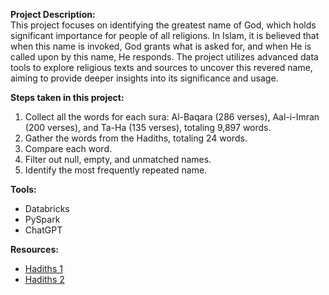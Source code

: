 
**Project Description:**
</br>This project focuses on identifying the greatest name of God, which holds significant importance for people of all religions. In Islam, it is believed that when this name is invoked, God grants what is asked for, and when He is called upon by this name, He responds. The project utilizes advanced data tools to explore religious texts and sources to uncover this revered name, aiming to provide deeper insights into its significance and usage.

**Steps taken in this project:**

1. Collect all the words for each sura: Al-Baqara (286 verses), Aal-i-Imran (200 verses), and Ta-Ha (135 verses), totaling 9,897 words.
2. Gather the words from the Hadiths, totaling 24 words.
3. Compare each word.
4. Filter out null, empty, and unmatched names.
5. Identify the most frequently repeated name.

**Tools:**
</br>
 - Databricks
 - PySpark
 - ChatGPT
 
**Resources:**
 - [Hadiths 1](https://dorar.net/hadith/search?q=%D8%B9%D9%84%D9%8A%D9%87%20%D8%A7%D9%84%D8%B3%D9%91%D9%8E%D9%84%D8%A7%D9%85%D9%8F%20%D8%B3%D9%8E%D9%85%D9%90%D8%B9%20%D8%B1%D8%AC%D9%8F%D9%84%D9%8B%D8%A7%20%D9%8A%D9%8E%D9%82%D9%88%D9%84%D9%8F:%20%22%D8%A7%D9%84%D9%84%D9%91%D9%8E%D9%87%D9%85%D9%91%D9%8E%20%D8%A5%D9%86%D9%91%D9%90%D9%8A%20%D8%A3%D8%B3%D8%A3%D9%8E%D9%84%D9%8F%D9%83%20%D8%A3%D9%86%D9%91%D9%90%D9%8A%20%D8%A3%D8%B4%D9%87%D9%8E%D8%AF%D9%8F%20%D8%A3%D9%86%D9%91%D9%8E%D9%83%20%D8%A3%D9%86%D8%AA%D9%8E%20%D8%A7%D9%84%D9%84%D9%87%D9%8F&st=w&xclude=&rawi%5B%5D=)
 - [Hadiths 2](https://dorar.net/h/jHmEDVfL?alts=1)

